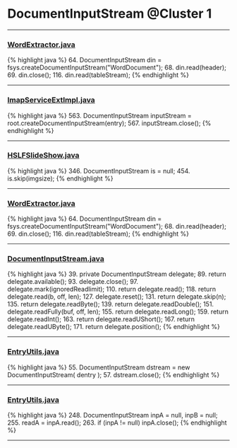 # DocumentInputStream @Cluster 1

***

### [WordExtractor.java](https://searchcode.com/codesearch/view/48925096/)
{% highlight java %}
64. DocumentInputStream din = fsys.createDocumentInputStream("WordDocument");
68. din.read(header);
69. din.close();
116. din.read(tableStream);
{% endhighlight %}

***

### [ImapServiceExtImpl.java](https://searchcode.com/codesearch/view/50611261/)
{% highlight java %}
563. DocumentInputStream inputStream = root.createDocumentInputStream(entry);
567.     inputStream.close();
{% endhighlight %}

***

### [HSLFSlideShow.java](https://searchcode.com/codesearch/view/97394255/)
{% highlight java %}
346. DocumentInputStream is = null;
454.         is.skip(imgsize);
{% endhighlight %}

***

### [WordExtractor.java](https://searchcode.com/codesearch/view/138792453/)
{% highlight java %}
64. DocumentInputStream din = fsys.createDocumentInputStream("WordDocument");
68. din.read(header);
69. din.close();
116. din.read(tableStream);
{% endhighlight %}

***

### [DocumentInputStream.java](https://searchcode.com/codesearch/view/97397924/)
{% highlight java %}
39. private DocumentInputStream delegate;
89.    return delegate.available();
93.    delegate.close();
97.   delegate.mark(ignoredReadlimit);
110.    return delegate.read();
118.    return delegate.read(b, off, len);
127.    delegate.reset();
131.    return delegate.skip(n);
135.    return delegate.readByte();
139.    return delegate.readDouble();
151.    delegate.readFully(buf, off, len);
155.    return delegate.readLong();
159.    return delegate.readInt();
163.    return delegate.readUShort();
167.    return delegate.readUByte();
171.   return delegate.position();
{% endhighlight %}

***

### [EntryUtils.java](https://searchcode.com/codesearch/view/97383212/)
{% highlight java %}
55. DocumentInputStream dstream = new DocumentInputStream( dentry );
57. dstream.close();
{% endhighlight %}

***

### [EntryUtils.java](https://searchcode.com/codesearch/view/97383212/)
{% highlight java %}
248. DocumentInputStream inpA = null, inpB = null;
255.       readA = inpA.read();
263.    if (inpA != null) inpA.close();
{% endhighlight %}

***

